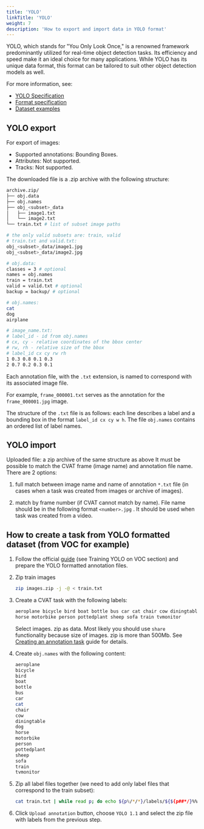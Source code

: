 ```yaml
---
title: 'YOLO'
linkTitle: 'YOLO'
weight: 7
description: 'How to export and import data in YOLO format'
---
```


YOLO, which stands for "You Only Look Once," is a renowned framework
predominantly utilized for real-time object detection tasks.
Its efficiency and speed make it an ideal choice for many applications.
While YOLO has its unique data format,
this format can be tailored to suit other object detection models as well.

For more information, see:

- [YOLO Specification](https://pjreddie.com/darknet/yolo/)
- [Format specification](https://github.com/AlexeyAB/darknet#how-to-train-to-detect-your-custom-objects)
- [Dataset examples](https://github.com/cvat-ai/datumaro/tree/v0.3/tests/assets/yolo_dataset)

## YOLO export

For export of images:

- Supported annotations: Bounding Boxes.
- Attributes: Not supported.
- Tracks: Not supported.

The downloaded file is a .zip archive with the following structure:

```bash
archive.zip/
├── obj.data
├── obj.names
├── obj_<subset>_data
│   ├── image1.txt
│   └── image2.txt
└── train.txt # list of subset image paths

# the only valid subsets are: train, valid
# train.txt and valid.txt:
obj_<subset>_data/image1.jpg
obj_<subset>_data/image2.jpg

# obj.data:
classes = 3 # optional
names = obj.names
train = train.txt
valid = valid.txt # optional
backup = backup/ # optional

# obj.names:
cat
dog
airplane

# image_name.txt:
# label_id - id from obj.names
# cx, cy - relative coordinates of the bbox center
# rw, rh - relative size of the bbox
# label_id cx cy rw rh
1 0.3 0.8 0.1 0.3
2 0.7 0.2 0.3 0.1
```

Each annotation file, with the `.txt` extension,
is named to correspond with its associated image file.

For example, `frame_000001.txt` serves as the annotation for the
`frame_000001.jpg` image.

The structure of the `.txt` file is as follows:
each line describes a label and a bounding box
in the format `label_id cx cy w h`.
The file `obj.names` contains an ordered list of label names.

## YOLO import

Uploaded file: a zip archive of the same structure as above
It must be possible to match the CVAT frame (image name)
and annotation file name. There are 2 options:

1. full match between image name and name of annotation `*.txt` file
   (in cases when a task was created from images or archive of images).

1. match by frame number (if CVAT cannot match by name). File name
   should be in the following format `<number>.jpg` .
   It should be used when task was created from a video.

## How to create a task from YOLO formatted dataset (from VOC for example)

1. Follow the official [guide](https://pjreddie.com/darknet/yolo/) (see Training YOLO on VOC section)
   and prepare the YOLO formatted annotation files.

1. Zip train images

   ```bash
   zip images.zip -j -@ < train.txt
   ```

1. Create a CVAT task with the following labels:

   ```bash
   aeroplane bicycle bird boat bottle bus car cat chair cow diningtable dog
   horse motorbike person pottedplant sheep sofa train tvmonitor
   ```

   Select images. zip as data. Most likely you should use `share`
   functionality because size of images. zip is more than 500Mb.
   See [Creating an annotation task](/docs/manual/basics/creating_an_annotation_task/)
   guide for details.

1. Create `obj.names` with the following content:

   ```bash
   aeroplane
   bicycle
   bird
   boat
   bottle
   bus
   car
   cat
   chair
   cow
   diningtable
   dog
   horse
   motorbike
   person
   pottedplant
   sheep
   sofa
   train
   tvmonitor
   ```

1. Zip all label files together (we need to add only label files that correspond to the train subset):

   ```bash
   cat train.txt | while read p; do echo ${p%/*/*}/labels/${${p##*/}%%.*}.txt; done | zip labels.zip -j -@ obj.names
   ```

1. Click `Upload annotation` button, choose `YOLO 1.1` and select the zip
   file with labels from the previous step.

